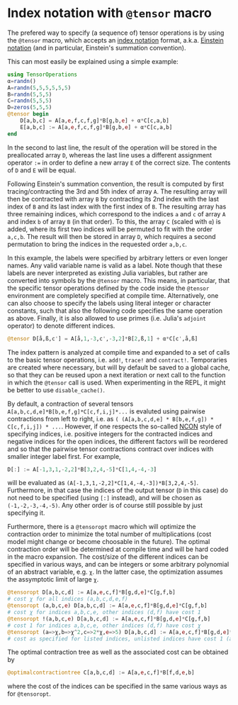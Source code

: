 # Index notation with `@tensor` macro

The prefered way to specify (a sequence of) tensor operations is by using the `@tensor` macro,
which accepts an [index notation](https://en.wikipedia.org/wiki/Abstract_index_notation) format,
a.k.a. [Einstein notation](https://en.wikipedia.org/wiki/Einstein_notation) (and in particular,
Einstein's summation convention).

 This can most easily be explained using a simple example:

```julia
using TensorOperations
α=randn()
A=randn(5,5,5,5,5,5)
B=randn(5,5,5)
C=randn(5,5,5)
D=zeros(5,5,5)
@tensor begin
    D[a,b,c] = A[a,e,f,c,f,g]*B[g,b,e] + α*C[c,a,b]
    E[a,b,c] := A[a,e,f,c,f,g]*B[g,b,e] + α*C[c,a,b]
end
```

In the second to last line, the result of the operation will be stored in the preallocated
array `D`, whereas the last line uses a different assignment operator `:=` in order to define
a new array `E` of the correct size. The contents of `D` and `E` will be equal.

Following Einstein's summation convention, the result is computed by first tracing/contracting
the 3rd and 5th index of array `A`. The resulting array will then be contracted with array `B`
by contracting its 2nd index with the last index of `B` and its last index with the first index
of `B`. The resulting array has three remaining indices, which correspond to the indices `a`
and `c` of array `A` and index `b` of array `B` (in that order). To this, the array `C` (scaled
with `α`) is added, where its first two indices will be permuted to fit with the order `a,c,b`.
The result will then be stored in array `D`, which requires a second permutation to bring the
indices in the requested order `a,b,c`.

In this example, the labels were specified by arbitrary letters or even longer names. Any valid
variable name is valid as a label. Note though that these labels are never interpreted as existing
Julia variables, but rather are converted into symbols by the `@tensor` macro. This means,
in particular, that the specific tensor operations defined by the code inside the `@tensor`
environment are completely specified at compile time. Alternatively, one can also choose to
specify the labels using literal integer or character constants, such that also the following
code specifies the same operation as above. Finally, it is also allowed to use primes (i.e.
Julia's `adjoint` operator) to denote different indices.

```julia
@tensor D[å,ß,c'] = A[å,1,-3,c',-3,2]*B[2,ß,1] + α*C[c',å,ß]
```

The index pattern is analyzed at compile time and expanded to a set of calls to the basic
tensor operations, i.e. `add!`, `trace!` and `contract!`. Temporaries are created where necessary,
but will by default be saved to a global cache, so that they can be reused upon a next iteration
or next call to the function in which the `@tensor` call is used. When experimenting in the
REPL, it might be better to use `disable_cache()`.

By default, a contraction of several tensors `A[a,b,c,d,e]*B[b,e,f,g]*C[c,f,i,j]*...` is evaluted
using pairwise contractions from left to right, i.e. as `( (A[a,b,c,d,e] * B[b,e,f,g]) * C[c,f,i,j]) * ...`.
However, if one respects the so-called [NCON](https://arxiv.org/abs/1402.0939) style of specifying
indices, i.e. positive integers for the contracted indices and negative indices for the open
indices, the different factors will be reordered and so that the pairwise tensor contractions
contract over indices with smaller integer label first. For example,
```julia
D[:] := A[-1,3,1,-2,2]*B[3,2,4,-5]*C[1,4,-4,-3]
```
will be evaluated as `(A[-1,3,1,-2,2]*C[1,4,-4,-3])*B[3,2,4,-5]`. Furthermore, in that case
the indices of the output tensor (`D` in this case) do not need to be specified (using `[:]`
instead), and will be chosen as `(-1,-2,-3,-4,-5)`. Any other order is of course still possible
by just specifying it.

Furthermore, there is a `@tensoropt` macro which will optimize the contraction order to minimize
the total number of multiplications (cost model might change or become choosable in the future).
The optimal contraction order will be determined at compile time and will be hard coded in
the macro expansion. The cost/size of the different indices can be specified in various ways,
and can be integers or some arbitrary polynomial of an abstract variable, e.g. `χ`. In the
latter case, the optimization assumes the assymptotic limit of large `χ`.

```julia
@tensoropt D[a,b,c,d] := A[a,e,c,f]*B[g,d,e]*C[g,f,b]
# cost χ for all indices (a,b,c,d,e,f)
@tensoropt (a,b,c,e) D[a,b,c,d] := A[a,e,c,f]*B[g,d,e]*C[g,f,b]
# cost χ for indices a,b,c,e, other indices (d,f) have cost 1
@tensoropt !(a,b,c,e) D[a,b,c,d] := A[a,e,c,f]*B[g,d,e]*C[g,f,b]
# cost 1 for indices a,b,c,e, other indices (d,f) have cost χ
@tensoropt (a=>χ,b=>χ^2,c=>2*χ,e=>5) D[a,b,c,d] := A[a,e,c,f]*B[g,d,e]*C[g,f,b]
# cost as specified for listed indices, unlisted indices have cost 1 (any symbol for χ can be used)
```
The optimal contraction tree as well as the associated cost can be obtained by
```julia
@optimalcontractiontree C[a,b,c,d] := A[a,e,c,f]*B[f,d,e,b]
```
where the cost of the indices can be specified in the same various ways as for `@tensoropt`.

